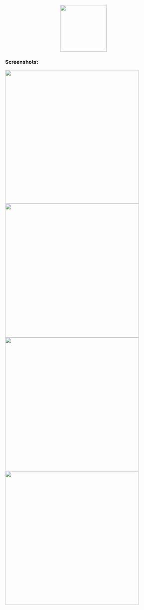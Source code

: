 <p align="center">
  <img src="https://user-images.githubusercontent.com/53357476/68974342-9110ac80-0801-11ea-9e68-73e0f83091b8.png" height="150">
</p>

### Screenshots:
<img src="https://user-images.githubusercontent.com/53357476/75251851-7c728600-57ec-11ea-8e05-0da1a2f03410.png" width="430"> <img src="https://user-images.githubusercontent.com/53357476/71617642-075c4900-2bcd-11ea-942c-767a4d18bfdf.png" width="430"> <img src="https://user-images.githubusercontent.com/53357476/71617645-088d7600-2bcd-11ea-9e8d-eeb0b4f4a50a.png" width="430"> <img src="https://user-images.githubusercontent.com/53357476/71617647-09bea300-2bcd-11ea-8acf-719750d1e36d.png" width="430">
